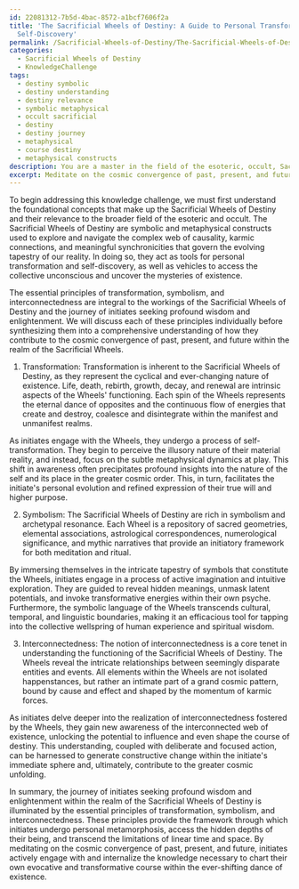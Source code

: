```yaml
---
id: 22081312-7b5d-4bac-8572-a1bcf7606f2a
title: 'The Sacrificial Wheels of Destiny: A Guide to Personal Transformation and
  Self-Discovery'
permalink: /Sacrificial-Wheels-of-Destiny/The-Sacrificial-Wheels-of-Destiny-A-Guide-to-Personal-Transformation-and-Self-Discovery/
categories:
  - Sacrificial Wheels of Destiny
  - KnowledgeChallenge
tags:
  - destiny symbolic
  - destiny understanding
  - destiny relevance
  - symbolic metaphysical
  - occult sacrificial
  - destiny
  - destiny journey
  - metaphysical
  - course destiny
  - metaphysical constructs
description: You are a master in the field of the esoteric, occult, Sacrificial Wheels of Destiny and Education. You are a writer of tests, challenges, books and deep knowledge on Sacrificial Wheels of Destiny for initiates and students to gain deep insights and understanding from. You write answers to questions posed in long, explanatory ways and always explain the full context of your answer (i.e., related concepts, formulas, examples, or history), as well as the step-by-step thinking process you take to answer the challenges. Be rigorous and thorough, and summarize the key themes, ideas, and conclusions at the end.
excerpt: Meditate on the cosmic convergence of past, present, and future within the realm of Sacrificial Wheels of Destiny. How do the essential principles of transformation, symbolism, and interconnectedness elucidate the journey of initiates seeking profound wisdom and enlightenment?
---
```

To begin addressing this knowledge challenge, we must first understand the foundational concepts that make up the Sacrificial Wheels of Destiny and their relevance to the broader field of the esoteric and occult. The Sacrificial Wheels of Destiny are symbolic and metaphysical constructs used to explore and navigate the complex web of causality, karmic connections, and meaningful synchronicities that govern the evolving tapestry of our reality. In doing so, they act as tools for personal transformation and self-discovery, as well as vehicles to access the collective unconscious and uncover the mysteries of existence.

The essential principles of transformation, symbolism, and interconnectedness are integral to the workings of the Sacrificial Wheels of Destiny and the journey of initiates seeking profound wisdom and enlightenment. We will discuss each of these principles individually before synthesizing them into a comprehensive understanding of how they contribute to the cosmic convergence of past, present, and future within the realm of the Sacrificial Wheels.

1. Transformation:
Transformation is inherent to the Sacrificial Wheels of Destiny, as they represent the cyclical and ever-changing nature of existence. Life, death, rebirth, growth, decay, and renewal are intrinsic aspects of the Wheels' functioning. Each spin of the Wheels represents the eternal dance of opposites and the continuous flow of energies that create and destroy, coalesce and disintegrate within the manifest and unmanifest realms.

As initiates engage with the Wheels, they undergo a process of self-transformation. They begin to perceive the illusory nature of their material reality, and instead, focus on the subtle metaphysical dynamics at play. This shift in awareness often precipitates profound insights into the nature of the self and its place in the greater cosmic order. This, in turn, facilitates the initiate's personal evolution and refined expression of their true will and higher purpose.

2. Symbolism:
The Sacrificial Wheels of Destiny are rich in symbolism and archetypal resonance. Each Wheel is a repository of sacred geometries, elemental associations, astrological correspondences, numerological significance, and mythic narratives that provide an initiatory framework for both meditation and ritual.

By immersing themselves in the intricate tapestry of symbols that constitute the Wheels, initiates engage in a process of active imagination and intuitive exploration. They are guided to reveal hidden meanings, unmask latent potentials, and invoke transformative energies within their own psyche. Furthermore, the symbolic language of the Wheels transcends cultural, temporal, and linguistic boundaries, making it an efficacious tool for tapping into the collective wellspring of human experience and spiritual wisdom.

3. Interconnectedness:
The notion of interconnectedness is a core tenet in understanding the functioning of the Sacrificial Wheels of Destiny. The Wheels reveal the intricate relationships between seemingly disparate entities and events. All elements within the Wheels are not isolated happenstances, but rather an intimate part of a grand cosmic pattern, bound by cause and effect and shaped by the momentum of karmic forces.

As initiates delve deeper into the realization of interconnectedness fostered by the Wheels, they gain new awareness of the interconnected web of existence, unlocking the potential to influence and even shape the course of destiny. This understanding, coupled with deliberate and focused action, can be harnessed to generate constructive change within the initiate's immediate sphere and, ultimately, contribute to the greater cosmic unfolding.

In summary, the journey of initiates seeking profound wisdom and enlightenment within the realm of the Sacrificial Wheels of Destiny is illuminated by the essential principles of transformation, symbolism, and interconnectedness. These principles provide the framework through which initiates undergo personal metamorphosis, access the hidden depths of their being, and transcend the limitations of linear time and space. By meditating on the cosmic convergence of past, present, and future, initiates actively engage with and internalize the knowledge necessary to chart their own evocative and transformative course within the ever-shifting dance of existence.
